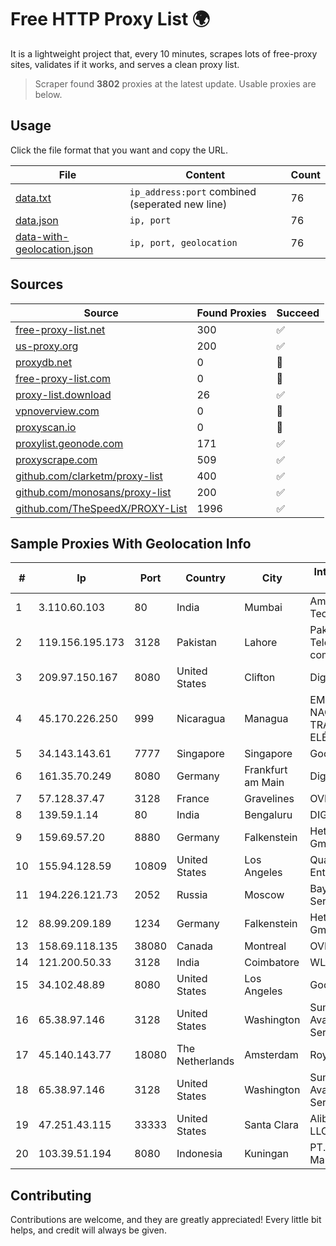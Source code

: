 
# Free HTTP Proxy List 🌍

It is a lightweight project that, every 10 minutes, scrapes lots of free-proxy sites, validates if it works, and serves a clean proxy list.


> Scraper found **3802** proxies at the latest update. Usable proxies are below.

## Usage

Click the file format that you want and copy the URL.


|File|Content|Count|
|----|-------|-----|
|[data.txt](https://raw.githubusercontent.com/themiralay/Proxy-List-World/master/data.txt)|`ip_address:port` combined (seperated new line)|76|
|[data.json](https://raw.githubusercontent.com/themiralay/Proxy-List-World/master/data.json)|`ip, port`|76|
|[data-with-geolocation.json](https://raw.githubusercontent.com/themiralay/Proxy-List-World/master/data-with-geolocation.json)|`ip, port, geolocation`|76|

## Sources

|Source|Found Proxies|Succeed|
|------|-------------|-------|
|[free-proxy-list.net](https://free-proxy-list.net)|300|✅|
|[us-proxy.org](https://www.us-proxy.org)|200|✅|
|[proxydb.net](http://proxydb.net)|0|🚫|
|[free-proxy-list.com](https://free-proxy-list.com/?page=&port=&type%5B%5D=http&type%5B%5D=https&up_time=0&search=Search)|0|🚫|
|[proxy-list.download](https://www.proxy-list.download/HTTP)|26|✅|
|[vpnoverview.com](https://vpnoverview.com/privacy/anonymous-browsing/free-proxy-servers)|0|🚫|
|[proxyscan.io](https://www.proxyscan.io)|0|🚫|
|[proxylist.geonode.com](https://proxylist.geonode.com/api/proxy-list?limit=300&page=1&sort_by=lastChecked&sort_type=desc&protocols=http,https)|171|✅|
|[proxyscrape.com](https://api.proxyscrape.com/v2/?request=displayproxies&protocol=http&timeout=10000&country=all&ssl=all&anonymity=all)|509|✅|
|[github.com/clarketm/proxy-list](https://raw.githubusercontent.com/clarketm/proxy-list/master/proxy-list-raw.txt)|400|✅|
|[github.com/monosans/proxy-list](https://raw.githubusercontent.com/monosans/proxy-list/main/proxies/http.txt)|200|✅|
|[github.com/TheSpeedX/PROXY-List](https://raw.githubusercontent.com/TheSpeedX/PROXY-List/master/http.txt)|1996|✅|


## Sample Proxies With Geolocation Info

|#|Ip|Port|Country|City|Internet Service Provider|
|-|--|----|-------|----|-------------------------|
|1|3.110.60.103|80|India|Mumbai|Amazon Technologies Inc.|
|2|119.156.195.173|3128|Pakistan|Lahore|Pakistan Telecommuication company limited|
|3|209.97.150.167|8080|United States|Clifton|DigitalOcean, LLC|
|4|45.170.226.250|999|Nicaragua|Managua|EMPRESA NACIONAL DE TRANSMISIÓN ELÉCTRICA|
|5|34.143.143.61|7777|Singapore|Singapore|Google LLC|
|6|161.35.70.249|8080|Germany|Frankfurt am Main|DigitalOcean, LLC|
|7|57.128.37.47|3128|France|Gravelines|OVH SAS|
|8|139.59.1.14|80|India|Bengaluru|DIGITALOCEAN|
|9|159.69.57.20|8880|Germany|Falkenstein|Hetzner Online GmbH|
|10|155.94.128.59|10809|United States|Los Angeles|QuadraNet Enterprises LLC|
|11|194.226.121.73|2052|Russia|Moscow|Baykov Ilya Sergeevich|
|12|88.99.209.189|1234|Germany|Falkenstein|Hetzner Online GmbH|
|13|158.69.118.135|38080|Canada|Montreal|OVH SAS|
|14|121.200.50.33|3128|India|Coimbatore|WLSNET|
|15|34.102.48.89|8080|United States|Los Angeles|Google LLC|
|16|65.38.97.146|3128|United States|Washington|SunGard Availability Services LP|
|17|45.140.143.77|18080|The Netherlands|Amsterdam|RoyaleHosting BV|
|18|65.38.97.146|3128|United States|Washington|SunGard Availability Services LP|
|19|47.251.43.115|33333|United States|Santa Clara|Alibaba Cloud LLC|
|20|103.39.51.194|8080|Indonesia|Kuningan|PT. Mega Mentari Mandiri|



## Contributing

Contributions are welcome, and they are greatly appreciated! Every
little bit helps, and credit will always be given.

